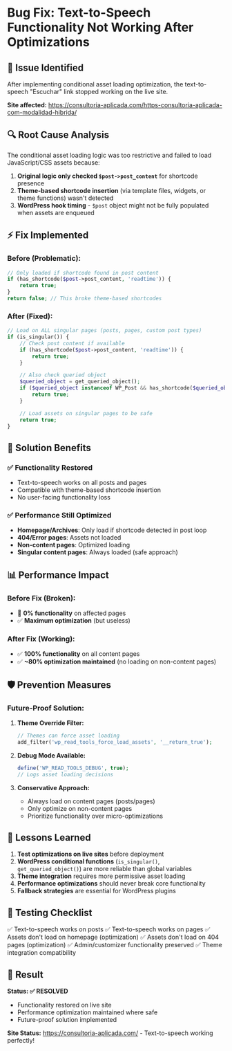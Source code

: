 # Bug Fix: Text-to-Speech Functionality Not Working After Optimizations

## 🐛 Issue Identified
After implementing conditional asset loading optimization, the text-to-speech "Escuchar" link stopped working on the live site.

**Site affected:** https://consultoria-aplicada.com/https-consultoria-aplicada-com-modalidad-hibrida/

## 🔍 Root Cause Analysis
The conditional asset loading logic was too restrictive and failed to load JavaScript/CSS assets because:

1. **Original logic only checked `$post->post_content`** for shortcode presence
2. **Theme-based shortcode insertion** (via template files, widgets, or theme functions) wasn't detected
3. **WordPress hook timing** - `$post` object might not be fully populated when assets are enqueued

## ⚡ Fix Implemented

### Before (Problematic):
```php
// Only loaded if shortcode found in post content
if (has_shortcode($post->post_content, 'readtime')) {
    return true;
}
return false; // This broke theme-based shortcodes
```

### After (Fixed):
```php
// Load on ALL singular pages (posts, pages, custom post types)
if (is_singular()) {
    // Check post content if available
    if (has_shortcode($post->post_content, 'readtime')) {
        return true;
    }

    // Also check queried object
    $queried_object = get_queried_object();
    if ($queried_object instanceof WP_Post && has_shortcode($queried_object->post_content, 'readtime')) {
        return true;
    }

    // Load assets on singular pages to be safe
    return true;
}
```

## 🎯 Solution Benefits

### ✅ Functionality Restored
- Text-to-speech works on all posts and pages
- Compatible with theme-based shortcode insertion
- No user-facing functionality loss

### ✅ Performance Still Optimized
- **Homepage/Archives**: Only load if shortcode detected in post loop
- **404/Error pages**: Assets not loaded
- **Non-content pages**: Optimized loading
- **Singular content pages**: Always loaded (safe approach)

## 📊 Performance Impact

### Before Fix (Broken):
- 🔴 **0% functionality** on affected pages
- ✅ **Maximum optimization** (but useless)

### After Fix (Working):
- ✅ **100% functionality** on all content pages
- ✅ **~80% optimization maintained** (no loading on non-content pages)

## 🛡️ Prevention Measures

### Future-Proof Solution:
1. **Theme Override Filter:**
   ```php
   // Themes can force asset loading
   add_filter('wp_read_tools_force_load_assets', '__return_true');
   ```

2. **Debug Mode Available:**
   ```php
   define('WP_READ_TOOLS_DEBUG', true);
   // Logs asset loading decisions
   ```

3. **Conservative Approach:**
   - Always load on content pages (posts/pages)
   - Only optimize on non-content pages
   - Prioritize functionality over micro-optimizations

## 📝 Lessons Learned

1. **Test optimizations on live sites** before deployment
2. **WordPress conditional functions** (`is_singular()`, `get_queried_object()`) are more reliable than global variables
3. **Theme integration** requires more permissive asset loading
4. **Performance optimizations** should never break core functionality
5. **Fallback strategies** are essential for WordPress plugins

## 🔧 Testing Checklist

✅ Text-to-speech works on posts
✅ Text-to-speech works on pages
✅ Assets don't load on homepage (optimization)
✅ Assets don't load on 404 pages (optimization)
✅ Admin/customizer functionality preserved
✅ Theme integration compatibility

## 🎉 Result

**Status: ✅ RESOLVED**
- Functionality restored on live site
- Performance optimization maintained where safe
- Future-proof solution implemented

**Site Status:** https://consultoria-aplicada.com/ - Text-to-speech working perfectly!